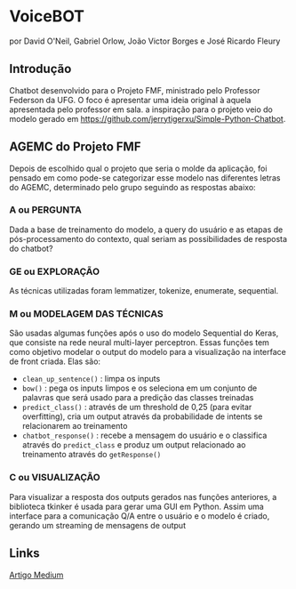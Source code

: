 # VoiceBOT
por David O'Neil, Gabriel Orlow, João Victor Borges e José Ricardo Fleury 

## Introdução
Chatbot desenvolvido para o Projeto FMF, ministrado pelo Professor Federson da UFG. O foco é apresentar uma ideia original à aquela apresentada pelo professor em sala. a inspiração para o projeto veio do modelo gerado em https://github.com/jerrytigerxu/Simple-Python-Chatbot.

## AGEMC do Projeto FMF
Depois de escolhido qual o projeto que seria o molde da aplicação, foi pensado em como pode-se categorizar esse modelo nas diferentes letras do AGEMC, determinado pelo grupo seguindo as respostas abaixo:

### A ou PERGUNTA
Dada a base de treinamento do modelo, a query do usuário e as etapas de pós-processamento do contexto, qual seriam as possibilidades de resposta do chatbot?

### GE ou EXPLORAÇÃO
As técnicas utilizadas foram lemmatizer, tokenize, enumerate, sequential.

### M ou MODELAGEM DAS TÉCNICAS
São usadas algumas funções após o uso do modelo Sequential do Keras, que consiste na rede neural multi-layer perceptron. Essas funções tem como objetivo modelar o output do modelo para a visualização na interface de front criada. Elas são: 
 - `clean_up_sentence()` : limpa os inputs
 - `bow()` :  pega os inputs limpos e os seleciona em um conjunto de palavras que será usado para a predição das classes treinadas
 - `predict_class()` : através de um threshold de 0,25 (para evitar overfitting), cria um output através da probabilidade de intents se relacionarem ao treinamento
 - `chatbot_response()` : recebe a mensagem do usuário e o classifica através do `predict_class` e produz um output relacionado ao treinamento através do `getResponse()`

### C ou VISUALIZAÇÃO
Para visualizar a resposta dos outputs gerados nas funções anteriores, a biblioteca tkinker é usada para gerar uma GUI em Python. Assim uma interface para a comunicação Q/A entre o usuário e o modelo é criado, gerando um streaming de mensagens de output

## Links

[Artigo Medium](https://towardsdatascience.com/how-to-create-a-chatbot-with-python-deep-learning-in-less-than-an-hour-56a063bdfc44)